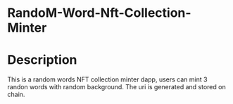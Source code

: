 # RandoM-Word-Nft-Collection-Minter

# Description

This is a random words NFT collection minter dapp, users can mint 3 randon words with random background. The uri is generated and stored on chain.
